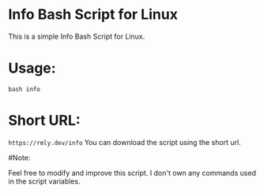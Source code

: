 # Info Bash Script for Linux

This is a simple Info Bash Script for Linux.

# Usage:
`bash info`

# Short URL:
`https://rmly.dev/info`
You can download the script using the short url.

#Note:

Feel free to modify and improve this script. I don't own any commands used in the script variables.
